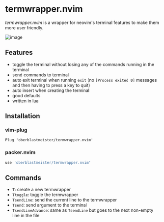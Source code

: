 # termwrapper.nvim

*termwrapper.nvim* is a wrapper for neovim's terminal features to make them more user friendly.

![image](https://user-images.githubusercontent.com/61095988/98062974-04e60380-1e1d-11eb-9836-2c3ff85f3c74.gif)

## Features

- toggle the terminal without losing any of the commands running in the terminal
- send commands to terminal
- auto exit terminal when running `exit` (no `[Process exited 0]` messages and then having to press a key to quit)
- auto insert when creating the terminal
- good defaults
- written in lua

## Installation

### vim-plug

`Plug 'oberblastmeister/termwrapper.nvim'`

### packer.nvim

```lua
use 'oberblastmeister/termwrapper.nvim'
```

## Commands

- `T`: create a new termwrapper
- `Ttoggle`: toggle the termwrapper
- `TsendLine`: send the current line to the termwrapper
- `Tsend`: send argument to the terminal
- `TsendLineAdvance`: same as `TsendLine` but goes to the next non-empty line in the file
